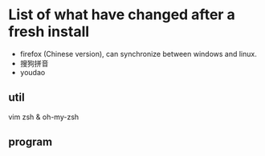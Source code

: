# List of what have changed after a fresh install

* firefox (Chinese version), can synchronize between windows and linux.
* 搜狗拼音
* youdao

## util

vim
zsh & oh-my-zsh


## program
